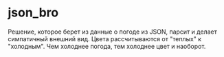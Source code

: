 # json_bro
Решение, которое берет из данные о погоде из JSON, парсит и делает симпатичный внешний вид.
Цвета рассчитываются от "теплых" к "холодным". Чем холоднее погода, тем холоднее цвет и наоборот.
